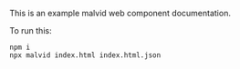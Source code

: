 This is an example malvid web component documentation. 

To run this:

``` 
npm i
npx malvid index.html index.html.json
```